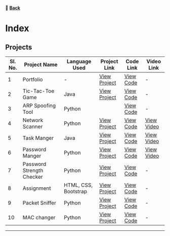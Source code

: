🔗 **[Back](index.md)**

# Index

## Projects

| Sl. No. | Project Name       | Language Used | Project Link                                           | Code Link                                             | Video Link                                      |
|---------|--------------------|---------------|--------------------------------------------------------|------------------------------------------------------|------------------------------------------------|
| 1       | Portfolio    |       -   | [View Project](https://tarunkumar910.github.io/) | [View Code](https://github.com/tarunkumar910/tarunkumar910.github.io) | - |
| 2       | Tic-Tac-Toe Game    | Java          |  [View Project](https://github.com/tarunkumar910/tic_tac_to_game/blob/main/image/Tic_tac_to.png) | [View Code](https://github.com/tarunkumar910/tic_tac_to_game) | - |
| 3       | ARP Spoofing Tool   | Python        |   | [View Code](https://github.com/tarunkumar910/ARP_SPOOFING) | - |
| 4       | Network Scanner     | Python        |  [View Project](https://github.com/tarunkumar910/network_scanner/blob/main/Screenshot_2025-01-18_23_28_15.png) | [View Code](https://github.com/tarunkumar910/network_scanner) | [View Video](https://youtu.be/OFWeUz2npp0?si=T_quFFdb3d07FnMA) |
| 5       | Task Manger   | Java         |  [View Project](https://github.com/tarunkumar910/Task_manger/blob/main/image/Screenshot%202025-01-14%20121948.png) | [View Code](https://github.com/tarunkumar910/Task_manger) | [View Video](https://youtube.com/shorts/v40m01kb5qo?si=MbMDlcveCzLe6K1C)  |
| 6       |Password Manger    | Python        |  [View Project](https://github.com/tarunkumar910/RD_INFRO_TECHNOLOGY/blob/main/Password%20manager%20Guide/image/image.png) | [View Code](https://github.com/tarunkumar910/RD_INFRO_TECHNOLOGY/tree/main/Password%20manager%20Guide) | [View Video](https://github.com/tarunkumar910/RD_INFRO_TECHNOLOGY/blob/main/Password%20manager%20Guide/password%20manger.mp4)  |
| 7       | Password Strength Checker     | Python        |  [View Project](https://github.com/tarunkumar910/password_strength_checker/blob/main/image/image.png)| [View Code](https://github.com/tarunkumar910/password_strength_checker) | - |
| 8       | Assignment     | HTML, CSS, Bootstrap        |  [View Project](https://tarunkumar910.github.io/Assignment/) | [View Code](https://github.com/tarunkumar910/Assignment) | - |
| 9      | Packet Sniffer     | Python        | [View Project](https://github.com/tarunkumar910/packet_sniffing/blob/main/image.png) | [View Code](https://github.com/tarunkumar910/packet_sniffing) | - |
| 10    | MAC changer   | Python        |   [View Project](https://github.com/tarunkumar910/mac_changer/blob/main/Screenshot_2025-01-21_16_08_25.png) | [View Code](https://github.com/tarunkumar910/mac_changer) | - |





---
